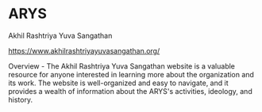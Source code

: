 # ARYS
Akhil Rashtriya Yuva Sangathan

https://www.akhilrashtriyayuvasangathan.org/

Overview - The Akhil Rashtriya Yuva Sangathan website is a valuable resource for anyone interested in learning more about the organization and its work. The website is well-organized and easy to navigate, and it provides a wealth of information about the ARYS's activities, ideology, and history.
